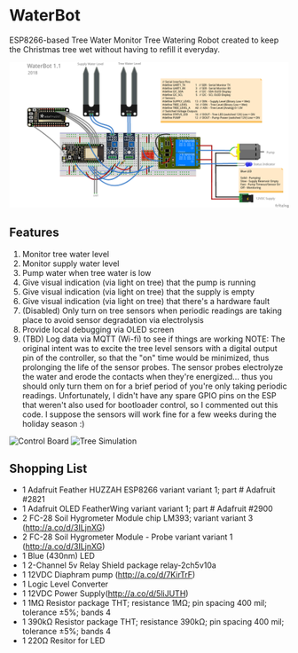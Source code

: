 # WaterBot
ESP8266-based Tree Water Monitor
Tree Watering Robot created to keep the Christmas tree wet without having to refill it everyday.  

![Fritizing Image](/images/WaterBot.png)


## Features
1.  Monitor tree water level
2.  Monitor supply water level
3.  Pump water when tree water is low
4.  Give visual indication (via light on tree) that the pump is running
5.  Give visual indication (via light on tree) that the supply is empty
6.  Give visual indication (via light on tree) that there's a hardware fault
7.  (Disabled) Only turn on tree sensors when periodic readings are taking place to avoid sensor degradation via electrolysis
8.  Provide local debugging via OLED screen 
9.  (TBD) Log data via MQTT (Wi-fi) to see if things are working
NOTE: The original intent was to excite the tree level sensors with a digital output pin of the controller, so that the "on" time would be minimized, thus prolonging the life of the sensor probes.  The sensor probes electrolyze the water and erode the contacts when they're energized... thus you should only turn them on for a brief period of you're only taking periodic readings.  Unfortunately, I didn't have any spare GPIO pins on the ESP that weren't also used for bootloader control, so I commented out this code.  I suppose the sensors will work fine for a few weeks during the holiday season :)

![Control Board](/images/control_board.png)
![Tree Simulation](/images/tree_simulation.png)

## Shopping List
* 1	Adafruit Feather HUZZAH ESP8266	variant variant 1; part # Adafruit #2821
* 1	Adafruit OLED FeatherWing	variant variant 1; part # Adafruit #2900
* 2	FC-28 Soil Hygrometer Module	chip LM393; variant variant 3 (http://a.co/d/3ILjnXG)
* 2	FC-28 Soil Hygrometer Module - Probe	variant variant 1 (http://a.co/d/3ILjnXG)
* 1	Blue (430nm) LED
* 1	2-Channel 5v Relay Shield	package relay-2ch5v10a
* 1	12VDC Diaphram pump	(http://a.co/d/7KirTrF)
* 1	Logic Level Converter	
* 1	12VDC Power Supply(http://a.co/d/5liJUTH)
* 1	1MΩ Resistor	package THT; resistance 1MΩ; pin spacing 400 mil; tolerance ±5%; bands 4
* 1	390kΩ Resistor	package THT; resistance 390kΩ; pin spacing 400 mil; tolerance ±5%; bands 4
* 1 220Ω Resitor for LED
